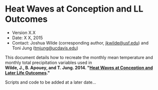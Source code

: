 Heat Waves at Conception and LL Outcomes
================================================

* Version X.X
* Date: X X, 2015
* Contact: Joshua Wilde (corresponding author, [jkwilde@usf.edu](mailto:jkwilde@usf.edu)) and Toni Jung ([tmjung@ucdavis.edu](mailto:tmjung@ucdavis.edu))

This document details how to recreate the monthly mean temperature and monthly total precipitation variables used in <br />
**Wilde, J., B. Apouey, and T. Jung. 2014. "[Heat Waves at Conception and Later Life Outcomes](http://economics.usf.edu/PDF/Wilde_Apouey_Jung_HeatWavesConception.pdf)."**


Scripts and code to be added at a later date...
